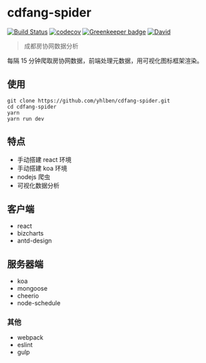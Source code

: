 # cdfang-spider

[![Build Status](https://www.travis-ci.org/yhlben/cdfang-spider.svg?branch=master)](https://www.travis-ci.org/yhlben/cdfang-spider)
[![codecov](https://codecov.io/gh/yhlben/cdfang-spider/branch/master/graph/badge.svg)](https://codecov.io/gh/yhlben/cdfang-spider) [![Greenkeeper badge](https://badges.greenkeeper.io/yhlben/cdfang-spider.svg)](https://greenkeeper.io/)
[![David](https://img.shields.io/david/yhlben/cdfang-spider.svg)](https://david-dm.org/yhlben/cdfang-spider)

> 成都房协网数据分析

每隔 15 分钟爬取房协网数据，前端处理元数据，用可视化图标框架渲染。

## 使用

```shell
git clone https://github.com/yhlben/cdfang-spider.git
cd cdfang-spider
yarn
yarn run dev
```

## 特点

- 手动搭建 react 环境
- 手动搭建 koa 环境
- nodejs 爬虫
- 可视化数据分析

## 客户端

- react
- bizcharts
- antd-design

## 服务器端

- koa
- mongoose
- cheerio
- node-schedule

### 其他

- webpack
- eslint
- gulp
